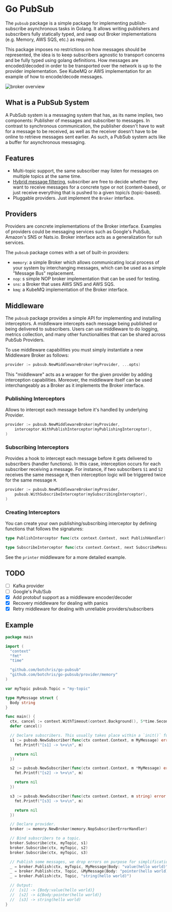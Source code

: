 # Go PubSub

The `pubsub` package is a simple package for implementing publish-subscribe
asynchronous tasks in Golang. It allows writing publishers and subscribers fully
statically typed, and swap out Broker implementations (e.g. Memory, AWS SQS, 
etc.) as required.

This package imposes no restrictions on how messages should be represented, the 
idea is to keep subscribers agnostic to transport concerns and be fully typed
using golang definitions. How messages are encoded/decoded in order to be
transported over the network is up to the provider implementation. See
KubeMQ or AWS implementation for an example of how to encode/decode messages.

![broker overview][broker-overview]

## What is a PubSub System

A PubSub system is a messaging system that has, as its name implies, two
components: Publisher of messages and subscriber to messages. In contrast to
synchronous communication, the publisher doesn't have to wait for a message to
be received, as well as the receiver doesn't have to be online to retrieve
messages sent earlier. As such, a PubSub system acts like a buffer for
asynchronous messaging.

## Features

- Multi-topic support, the same subscriber may listen for messages on
  multiple topics at the same time.
- [Hybrid message filtering][hybrid-filtering], subscriber are free to
  decide whether they want to receive messages for a concrete type or not
  (content-based), or just receive everything that is pushed to a given
  topic/s (topic-based).
- Pluggable providers. Just implement the `Broker` interface.

## Providers

Providers are concrete implementations of the Broker interface. Examples of
providers could be messaging services such as Google's PubSub, Amazon's SNS
or Nats.io. Broker interface acts as a generalization for suh services.

The `pubsub` package comes with a set of built-in providers:

- `memory`: a simple Broker which allows communicating local process of your 
  system by interchanging messages, which can be used as a simple "Message 
  Bus" replacement.
- `nop`: s simple NOP broker implementation that can be used for testing.
- `sns`: a Broker that uses AWS SNS and AWS SQS.
- `kmq`: a KubeMQ implementation of the Broker interface.

## Middleware

The `pubsub` package provides a simple API for implementing and installing
interceptors. A middleware intercepts each message being published or
being delivered to subscribers. Users can use middleware to do logging, metrics
collection, and many other functionalities that can be shared across PubSub
Providers.

To use middleware capabilities you must simply instantiate a new Middleware
Broker as follows:

```go
provider := pubsub.NewMiddlewareBroker(myProvider, ...opts)
```

This "middleware" acts as a wrapper for the given provider by adding
interception capabilities. Moreover, the middleware itself can be used
interchangeably as a Broker as it implements the Broker interface.

### Publishing Interceptors

Allows to intercept each message before it's handled by underlying Provider.

```go
provider := pubsub.NewMiddlewareBroker(myProvider,
    interceptor.WithPublishInterceptor(myPublishingInterceptor),
)
```

### Subscribing Interceptors

Provides a hook to intercept each message before it gets delivered to
subscribers (handler functions). In this case, interception occurs for each
subscriber receiving a message. For instance, if two subscribers `S1` and `S2`
receives the same message `M`, then interception logic will be triggered
twice for the same message `M`.

```go
provider := pubsub.NewMiddlewareBroker(myProvider,
    pubsub.WithSubscribeInterceptor(mySubscribingInterceptor),
)
```

### Creating Interceptors

You can create your own publishing/subscribing interceptor by defining functions
that follows the signatures:

```go
type PublishInterceptor func(ctx context.Context, next PublishHandler) PublishHandler
```

```go
type SubscribeInterceptor func(ctx context.Context, next SubscribeMessageHandler) SubscribeMessageHandler
```

See the `printer` middleware for a more detailed example.

## TODO

- [ ] Kafka provider
- [ ] Google's Pub/Sub
- [x] Add protobuf support as a middleware encoder/decoder
- [x] Recovery middleware for dealing with panics
- [x] Retry middleware for dealing with unreliable providers/subscribers

## Example

```go
package main

import (
  "context"
  "fmt"
  "time"

  "github.com/botchris/go-pubsub"
  "github.com/botchris/go-pubsub/provider/memory"
)

var myTopic pubsub.Topic = "my-topic"

type MyMessage struct {
  Body string
}

func main() {
  ctx, cancel := context.WithTimeout(context.Background(), 5*time.Second)
  defer cancel()

  // Declare subscribers. This usually takes place within a `init()` function
  s1 := pubsub.NewSubscriber(func(ctx context.Context, m MyMessage) error {
    fmt.Printf("[s1] -> %+v\n", m)

    return nil
  })

  s2 := pubsub.NewSubscriber(func(ctx context.Context, m *MyMessage) error {
    fmt.Printf("[s2] -> %+v\n", m)

    return nil
  })

  s3 := pubsub.NewSubscriber(func(ctx context.Context, m string) error {
    fmt.Printf("[s3] -> %+v\n", m)

    return nil
  })

  // Declare provider.
  broker := memory.NewBroker(memory.NopSubscriberErrorHandler)

  // Bind subscribers to a topic.
  broker.Subscribe(ctx, myTopic, s1)
  broker.Subscribe(ctx, myTopic, s2)
  broker.Subscribe(ctx, myTopic, s3)

  // Publish some messages, we drop errors on purpose for simplification reasons
  _ = broker.Publish(ctx, myTopic, MyMessage{Body: "value(hello world)"})
  _ = broker.Publish(ctx, Topic, &MyMessage{Body: "pointer(hello world)"})
  _ = broker.Publish(ctx, Topic, "string(hello world)")

  // Output:
  //  [s1] -> {Body:value(hello world)}
  //  [s2] -> &{Body:pointer(hello world)}
  //  [s3] -> string(hello world)
}
```

[broker-overview]: doc/broker.overview.png
[hybrid-filtering]: https://en.wikipedia.org/wiki/Publish%E2%80%93subscribe_pattern#Message_filtering
